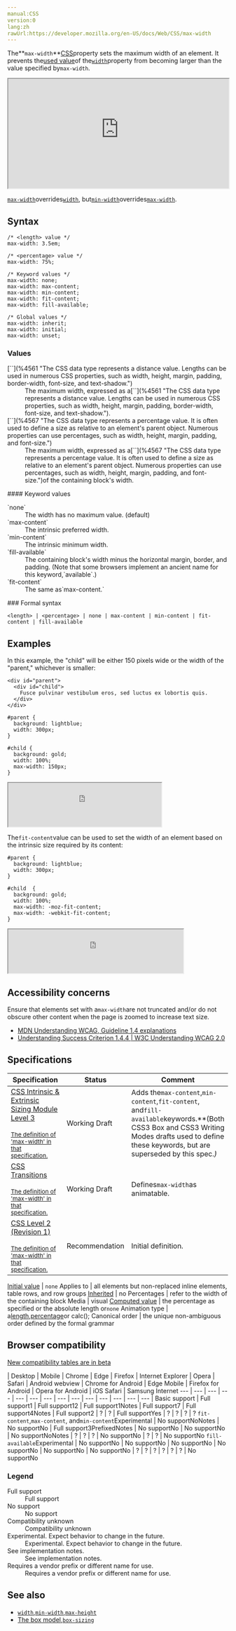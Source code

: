 ```yaml
---
manual:CSS
version:0
lang:zh
rawUrl:https://developer.mozilla.org/en-US/docs/Web/CSS/max-width
---
```






The**`max-width`**[CSS](%28421 "")property sets the maximum width of an element. It prevents the[used value](%32864 "")of the[`width`](%13333 "The width CSS property specifies the width of an element. By default, the property defines the width of the content area. If box-sizing is set to border-box, however, it instead determines the width of the border area.")property from becoming larger than the value specified by`max-width`.

<iframe src='https://interactive-examples.mdn.mozilla.net/pages/css/max-width.html' width='100%' height='250'></iframe>


[`max-width`](%14280 "The max-width CSS property sets the maximum width of an element. It prevents the used value of the width property from becoming larger than the value specified by max-width.")overrides[`width`](%13333 "The width CSS property specifies the width of an element. By default, the property defines the width of the content area. If box-sizing is set to border-box, however, it instead determines the width of the border area."), but[`min-width`](%14279 "The min-width CSS property sets the minimum width of an element. It prevents the used value of the width property from becoming smaller than the value specified for min-width.")overrides[`max-width`](%14280 "The max-width CSS property sets the maximum width of an element. It prevents the used value of the width property from becoming larger than the value specified by max-width.").


## Syntax<a name="Syntax"></a>

```
/* <length> value */
max-width: 3.5em;

/* <percentage> value */
max-width: 75%;

/* Keyword values */
max-width: none;
max-width: max-content;
max-width: min-content;
max-width: fit-content;
max-width: fill-available;

/* Global values */
max-width: inherit;
max-width: initial;
max-width: unset;
```

### Values<a name="Values"></a>
<dl><dt id=''>[`<length>`](%4561 "The <length> CSS data type represents a distance value. Lengths can be used in numerous CSS properties, such as width, height, margin, padding, border-width, font-size, and text-shadow.")</dt><dd>The maximum width, expressed as a[`<length>`](%4561 "The <length> CSS data type represents a distance value. Lengths can be used in numerous CSS properties, such as width, height, margin, padding, border-width, font-size, and text-shadow.").</dd><dt id=''>[`<percentage>`](%4567 "The <percentage> CSS data type represents a percentage value. It is often used to define a size as relative to an element's parent object. Numerous properties can use percentages, such as width, height, margin, padding, and font-size.")</dt><dd>The maximum width, expressed as a[`<percentage>`](%4567 "The <percentage> CSS data type represents a percentage value. It is often used to define a size as relative to an element's parent object. Numerous properties can use percentages, such as width, height, margin, padding, and font-size.")of the containing block&#39;s width.</dd></dl>
#### Keyword values<a name="Keyword_values"></a>
<dl><dt id=''>`none`</dt><dd>The width has no maximum value. (default)</dd><dt id=''>`max-content`<i></i></dt><dd>The intrinsic preferred width.</dd><dt id=''>`min-content`<i></i></dt><dd>The intrinsic minimum width.</dd><dt id=''>`fill-available`<i></i></dt><dd>The containing block&#39;s width minus the horizontal margin, border, and padding. (Note that some browsers implement an ancient name for this keyword,`available`.)</dd><dt id=''>`fit-content`<i></i></dt><dd>The same as`max-content.`</dd></dl>
### Formal syntax<a name="Formal_syntax"></a>

```
<length> | <percentage> | none | max-content | min-content | fit-content | fill-available
```

## Examples<a name="Examples"></a>


In this example, the &quot;child&quot; will be either 150 pixels wide or the width of the &quot;parent,&quot; whichever is smaller:


```
<div id="parent">
  <div id="child">
    Fusce pulvinar vestibulum eros, sed luctus ex lobortis quis.
  </div>
</div>
```

```
#parent {
  background: lightblue;
  width: 300px;
}

#child {
  background: gold;
  width: 100%;
  max-width: 150px;
}
```



<iframe src='https://mdn.mozillademos.org/en-US/docs/Web/CSS/max-width$samples/basic-max-width-demo?revision=1367966' width='350' height='100'></iframe>




The`fit-content`value can be used to set the width of an element based on the intrinsic size required by its content:


```
#parent {
  background: lightblue;
  width: 300px;
}

#child  {
  background: gold;
  width: 100%;
  max-width: -moz-fit-content;
  max-width: -webkit-fit-content;
}
```



<iframe src='https://mdn.mozillademos.org/en-US/docs/Web/CSS/max-width$samples/fit-content-demo?revision=1367966' width='400' height='100'></iframe>



## Accessibility concerns<a name="Accessibility_concerns"></a>


Ensure that elements set with a`max-width`are not truncated and/or do not obscure other content when the page is zoomed to increase text size.


* [MDN Understanding WCAG, Guideline 1.4 explanations](%30213 "")
* [Understanding Success Criterion 1.4.4 | W3C Understanding WCAG 2.0](%30475 "")

## Specifications<a name="Specifications"></a>

Specification | Status | Comment 
 ---  |  ---  |  ---  | 
[CSS Intrinsic &amp; Extrinsic Sizing Module Level 3<br></br><small>The definition of &#39;max-width&#39; in that specification.</small>](%30479 "") | Working Draft | Adds the`max-content`,`min-content`,`fit-content`, and`fill-available`keywords.**(Both CSS3 Box and CSS3 Writing Modes drafts used to define these keywords, but are superseded by this spec.*)* 
[CSS Transitions<br></br><small>The definition of &#39;max-width&#39; in that specification.</small>](%29205 "") | Working Draft | Defines`max-width`as animatable. 
[CSS Level 2 (Revision 1)<br></br><small>The definition of &#39;max-width&#39; in that specification.</small>](%31038 "") | Recommendation | Initial definition. 


[Initial value](%28552 "") | `none` 
Applies to | all elements but non-replaced inline elements, table rows, and row groups 
[Inherited](%28555 "") | no 
Percentages | refer to the width of the containing block 
Media | visual 
[Computed value](%28556 "") | the percentage as specified or the absolute length or`none` 
Animation type | a[length](%28692 "Values of the <length> CSS data type are interpolated as real, floating-point numbers."),[percentage](%28693 "Values of the <percentage> CSS data type are interpolated as real, floating-point numbers.")or calc(); 
Canonical order | the unique non-ambiguous order defined by the formal grammar 


## Browser compatibility<a name="Browser_Compatibility"></a>
[New compatibility tables are in beta<i></i>](%3360 "")

 | <abbr>Desktop<i></i></abbr> | <abbr>Mobile<i></i></abbr> 
 | <abbr>Chrome<i></i></abbr> | <abbr>Edge<i></i></abbr> | <abbr>Firefox<i></i></abbr> | <abbr>Internet Explorer<i></i></abbr> | <abbr>Opera<i></i></abbr> | <abbr>Safari<i></i></abbr> | <abbr>Android webview<i></i></abbr> | <abbr>Chrome for Android<i></i></abbr> | <abbr>Edge Mobile<i></i></abbr> | <abbr>Firefox for Android<i></i></abbr> | <abbr>Opera for Android<i></i></abbr> | <abbr>iOS Safari<i></i></abbr> | <abbr>Samsung Internet<i></i></abbr> 
 ---  |  ---  |  ---  |  ---  |  ---  |  ---  |  ---  |  ---  |  ---  |  ---  |  ---  |  ---  |  ---  |  ---  | 
Basic support | <abbr>Full support</abbr>1 | <abbr>Full support</abbr>12 | <abbr>Full support</abbr>1<abbr>Notes<i></i></abbr> | <abbr>Full support</abbr>7 | <abbr>Full support</abbr>4<abbr>Notes<i></i></abbr> | <abbr>Full support</abbr>2 | <abbr>?</abbr> | <abbr>?</abbr> | <abbr>Full support</abbr>Yes | <abbr>?</abbr> | <abbr>?</abbr> | <abbr>?</abbr> | <abbr>?</abbr> 
`fit-content`,`max-content`, and`min-content`<abbr>Experimental<i></i></abbr> | <abbr>No support</abbr>No<abbr>Notes<i></i></abbr> | <abbr>No support</abbr>No | <abbr>Full support</abbr>3<abbr>Prefixed<i></i></abbr><abbr>Notes<i></i></abbr> | <abbr>No support</abbr>No | <abbr>No support</abbr>No | <abbr>No support</abbr>No<abbr>Notes<i></i></abbr> | <abbr>?</abbr> | <abbr>?</abbr> | <abbr>?</abbr> | <abbr>No support</abbr>No | <abbr>?</abbr> | <abbr>?</abbr> | <abbr>No support</abbr>No 
`fill-available`<abbr>Experimental<i></i></abbr> | <abbr>No support</abbr>No | <abbr>No support</abbr>No | <abbr>No support</abbr>No | <abbr>No support</abbr>No | <abbr>No support</abbr>No | <abbr>No support</abbr>No | <abbr>?</abbr> | <abbr>?</abbr> | <abbr>?</abbr> | <abbr>?</abbr> | <abbr>?</abbr> | <abbr>?</abbr> | <abbr>No support</abbr>No 


### Legend<a name="Legend"></a>
<dl><dt id=''><abbr>Full support</abbr></dt><dd>Full support</dd><dt id=''><abbr>No support</abbr></dt><dd>No support</dd><dt id=''><abbr>Compatibility unknown</abbr></dt><dd>Compatibility unknown</dd><dt id=''><abbr>Experimental. Expect behavior to change in the future.<i></i></abbr></dt><dd>Experimental. Expect behavior to change in the future.</dd><dt id=''><abbr>See implementation notes.<i></i></abbr></dt><dd>See implementation notes.</dd><dt id=''><abbr>Requires a vendor prefix or different name for use.<i></i></abbr></dt><dd>Requires a vendor prefix or different name for use.</dd></dl>

## See also<a name="See_also"></a>

* [`width`](%13333 "The width CSS property specifies the width of an element. By default, the property defines the width of the content area. If box-sizing is set to border-box, however, it instead determines the width of the border area."),[`min-width`](%14279 "The min-width CSS property sets the minimum width of an element. It prevents the used value of the width property from becoming smaller than the value specified for min-width."),[`max-height`](%14282 "The max-height CSS property sets the maximum height of an element. It prevents the used value of the height property from becoming larger than the value specified for max-height.")
* [The box model](%30841 "en/CSS/box_model"),[`box-sizing`](%32988 "The box-sizing CSS property defines how the user agent should calculate the total width and height of an element.")



